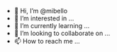- 👋 Hi, I’m @mibello
- 👀 I’m interested in ...
- 🌱 I’m currently learning ...
- 💞️ I’m looking to collaborate on ...
- 📫 How to reach me ...

<!---
mibello/mibello is a ✨ special ✨ repository because its `README.md` (this file) appears on your GitHub profile.
You can click the Preview link to take a look at your changes.
--->
